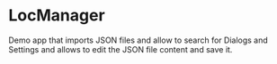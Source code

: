 # LocManager

Demo app that imports JSON files and allow to search for Dialogs and Settings and allows to edit the JSON file content and save it.
